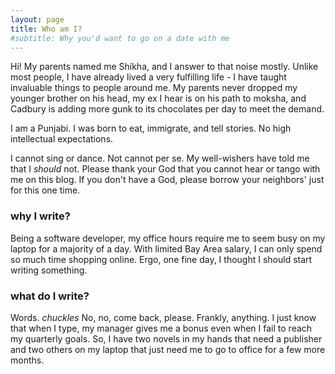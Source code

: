 ```yaml
---
layout: page
title: Who am I?
#subtitle: Why you'd want to go on a date with me
---
```


Hi!
My parents named me Shikha, and I answer to that noise mostly. Unlike most people, I have already lived a very fulfilling life - I have taught invaluable things to people around me. My parents never dropped my younger brother on his head, my ex I hear is on his path to moksha, and Cadbury is adding more gunk to its chocolates per day to meet the demand.

I am a Punjabi. I was born to eat, immigrate, and tell stories. No high intellectual expectations.
 
I cannot sing or dance. Not cannot per se. My well-wishers have told me that I <i>should</i> not. Please thank your God that you cannot hear or tango with me on this blog. If you don't have a God, please borrow your neighbors' just for this one time.

### why I write?

Being a software developer, my office hours require me to seem busy on my laptop for a majority of a day. With limited Bay Area salary, I can only spend so much time shopping online. Ergo, one fine day, I thought I should start writing something.

### what do I write? 

Words. *chuckles* No, no, come back, please. Frankly, anything. I just know that when I type, my manager gives me a bonus even when I fail to reach my quarterly goals. So, I have two novels in my hands that need a publisher and two others on my laptop that just need me to go to office for a few more months.
